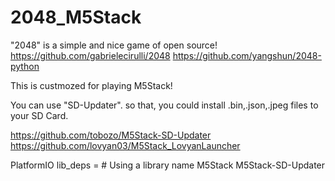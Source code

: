 # 2048_M5Stack
"2048" is a simple and nice game of open source!
https://github.com/gabrielecirulli/2048
https://github.com/yangshun/2048-python

This is custmozed for playing M5Stack!

You can use "SD-Updater". so that, you could install .bin,.json,.jpeg files to your SD Card.

https://github.com/tobozo/M5Stack-SD-Updater
https://github.com/lovyan03/M5Stack_LovyanLauncher

<BUILD>
PlatformIO
lib_deps =
  # Using a library name
  M5Stack
  M5Stack-SD-Updater
